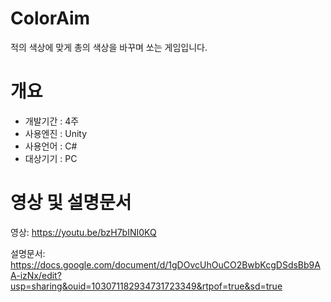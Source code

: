 # ColorAim
적의 색상에 맞게 총의 색상을 바꾸며 쏘는 게임입니다.

# 개요
* 개발기간 : 4주<br/>
* 사용엔진 : Unity<br/>
* 사용언어 : C#<br/>
* 대상기기 : PC<br/>

# 영상 및 설명문서
영상: https://youtu.be/bzH7bINI0KQ

설명문서: https://docs.google.com/document/d/1gDOvcUhOuCO2BwbKcgDSdsBb9AA-izNx/edit?usp=sharing&ouid=103071182934731723349&rtpof=true&sd=true
